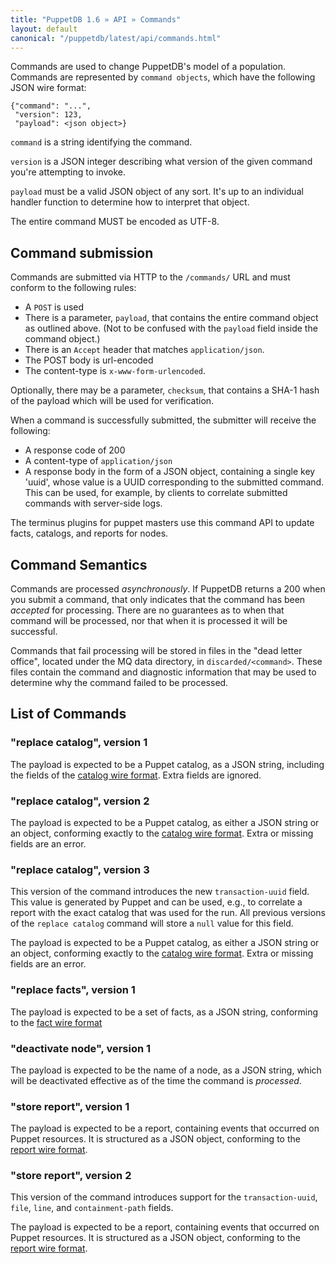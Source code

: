 ```yaml
---
title: "PuppetDB 1.6 » API » Commands"
layout: default
canonical: "/puppetdb/latest/api/commands.html"
---
```


[facts]: ./wire_format/facts_format.html
[catalog]: ./wire_format/catalog_format.html
[report]: ./wire_format/report_format.html

Commands are used to change PuppetDB's
model of a population. Commands are represented by `command objects`,
which have the following JSON wire format:

    {"command": "...",
     "version": 123,
     "payload": <json object>}

`command` is a string identifying the command.

`version` is a JSON integer describing what version of the given
command you're attempting to invoke.

`payload` must be a valid JSON object of any sort. It's up to an
individual handler function to determine how to interpret that object.

The entire command MUST be encoded as UTF-8.

## Command submission

Commands are submitted via HTTP to the `/commands/` URL and must
conform to the following rules:

* A `POST` is used
* There is a parameter, `payload`, that contains the entire command object as
  outlined above. (Not to be confused with the `payload` field inside the command object.)
* There is an `Accept` header that matches `application/json`.
* The POST body is url-encoded
* The content-type is `x-www-form-urlencoded`.

Optionally, there may be a parameter, `checksum`, that contains a SHA-1 hash of
the payload which will be used for verification.

When a command is successfully submitted, the submitter will
receive the following:

* A response code of 200
* A content-type of `application/json`
* A response body in the form of a JSON object, containing a single key 'uuid', whose
  value is a UUID corresponding to the submitted command. This can be used, for example, by
  clients to correlate submitted commands with server-side logs.

The terminus plugins for puppet masters use this command API to update facts, catalogs, and reports for nodes. 

## Command Semantics

Commands are processed _asynchronously_. If PuppetDB returns a 200
when you submit a command, that only indicates that the command has
been _accepted_ for processing. There are no guarantees as to when
that command will be processed, nor that when it is processed it will
be successful.

Commands that fail processing will be stored in files in the "dead
letter office", located under the MQ data directory, in
`discarded/<command>`. These files contain the command and diagnostic
information that may be used to determine why the command failed to be
processed.

## List of Commands

### "replace catalog", version 1

The payload is expected to be a Puppet catalog, as a JSON string, including the
fields of the [catalog wire format][catalog]. Extra fields are
ignored.

### "replace catalog", version 2

The payload is expected to be a Puppet catalog, as either a JSON string or an
object, conforming exactly to the [catalog wire
format][catalog]. Extra or missing fields are an error.

### "replace catalog", version 3

This version of the command introduces the new `transaction-uuid` field.  This
value is generated by Puppet and can be used, e.g., to correlate a report with
the exact catalog that was used for the run.  All previous versions of the
`replace catalog` command will store a `null` value for this field.

The payload is expected to be a Puppet catalog, as either a JSON string or an
object, conforming exactly to the [catalog wire
format][catalog]. Extra or missing fields are an error.

### "replace facts", version 1

The payload is expected to be a set of facts, as a JSON string, conforming to
the [fact wire format][facts]

### "deactivate node", version 1

The payload is expected to be the name of a node, as a JSON string, which will be deactivated
effective as of the time the command is *processed*.

### "store report", version 1

The payload is expected to be a report, containing events that occurred on Puppet
resources.  It is structured as a JSON object, conforming to the
[report wire format][report].


### "store report", version 2

This version of the command introduces support for the `transaction-uuid`,
`file`, `line`, and `containment-path` fields.

The payload is expected to be a report, containing events that occurred on Puppet
resources.  It is structured as a JSON object, conforming to the
[report wire format][report].

